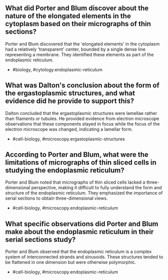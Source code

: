 ## What did Porter and Blum discover about the nature of the elongated elements in the cytoplasm based on their micrographs of thin sections?

Porter and Blum discovered that the 'elongated elements' in the cytoplasm had a relatively 'transparent' center, bounded by a single dense line representing a membrane. They identified these elements as part of the endoplasmic reticulum.

- #biology, #cytology.endoplasmic-reticulum

## What was Dalton's conclusion about the form of the ergastoplasmic structures, and what evidence did he provide to support this?

Dalton concluded that the ergastoplasmic structures were lamellae rather than filaments or tubules. He provided evidence from electron microscope observations that these components stayed in focus while the focus of the electron microscope was changed, indicating a lamellar form.

- #cell-biology, #microscopy.ergastoplasmic-structures

## According to Porter and Blum, what were the limitations of micrographs of thin sliced cells in studying the endoplasmic reticulum?

Porter and Blum noted that micrographs of thin sliced cells lacked a three-dimensional perspective, making it difficult to fully understand the form and structure of the endoplasmic reticulum. They emphasized the importance of serial sections to obtain three-dimensional views.

- #cell-biology, #microscopy.endoplasmic-reticulum

## What specific observations did Porter and Blum make about the endoplasmic reticulum in their serial sections study?

Porter and Blum observed that the endoplasmic reticulum is a complex system of interconnected strands and sinusoids. These structures tended to be flattened in one dimension but were otherwise polymorphic.

- #cell-biology, #microscopy.endoplasmic-reticulum
